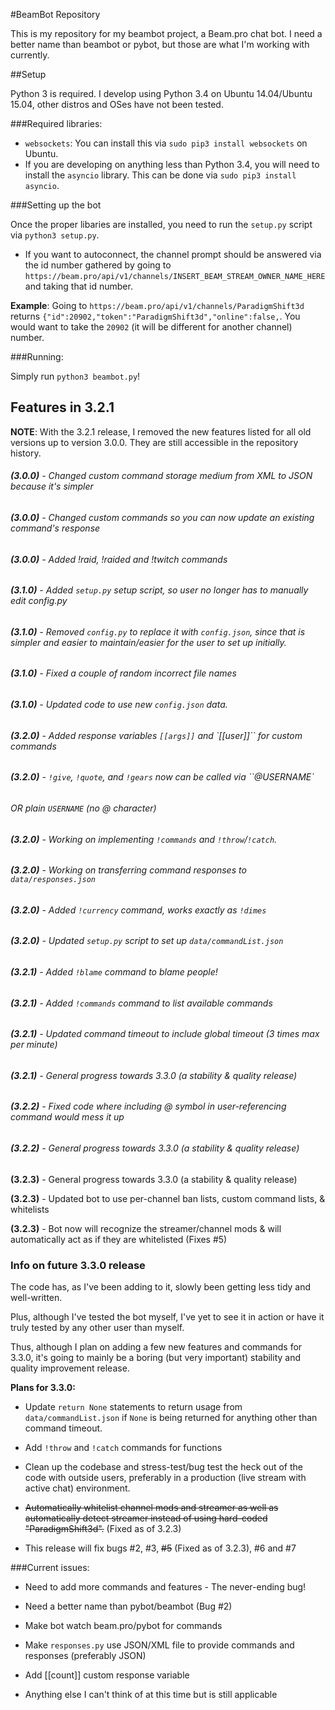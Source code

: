 #BeamBot Repository

This is my repository for my beambot project, a Beam.pro chat bot. I need a better name than beambot or pybot, but those are what I'm working with currently.

##Setup

Python 3 is required. I develop using Python 3.4 on Ubuntu 14.04/Ubuntu 15.04, other distros and OSes have not been tested.

###Required libraries:

* `websockets`: You can install this via `sudo pip3 install websockets` on Ubuntu.
* If you are developing on anything less than Python 3.4, you will need to install the `asyncio` library. This can be done via `sudo pip3 install asyncio`.

###Setting up the bot

Once the proper libaries are installed, you need to run the `setup.py` script via `python3 setup.py`.

* If you want to autoconnect, the channel prompt should be answered via the id number gathered by going to `https://beam.pro/api/v1/channels/INSERT_BEAM_STREAM_OWNER_NAME_HERE` and taking that id number.

**Example**: Going to `https://beam.pro/api/v1/channels/ParadigmShift3d` returns `{"id":20902,"token":"ParadigmShift3d","online":false,`. You would want to take the `20902` (it will be different for another channel) number.

###Running:

Simply run `python3 beambot.py`!

## Features in 3.2.1

**NOTE**: With the 3.2.1 release, I removed the new features listed for all old versions up to version 3.0.0. They are still accessible in the repository history.

###### **(3.0.0)** - Changed custom command storage medium from XML to JSON because it's simpler

###### **(3.0.0)** - Changed custom commands so you can now update an existing command's response

###### **(3.0.0)** - Added !raid, !raided and !twitch commands

###### **(3.1.0)**	- Added `setup.py` setup script, so user no longer has to manually edit config.py

###### **(3.1.0)** - Removed `config.py` to replace it with `config.json`, since that is simpler and easier to maintain/easier for the user to set up initially.

###### **(3.1.0)** - Fixed a couple of random incorrect file names

###### **(3.1.0)** - Updated code to use new `config.json` data.

###### **(3.2.0)** - Added response variables `[[args]]` and `[[user]]`` for custom commands

###### **(3.2.0)** - `!give`, `!quote`, and `!gears` now can be called via ``@USERNAME`
###### OR plain `USERNAME` (no @ character)

###### **(3.2.0)** - Working on implementing `!commands` and `!throw`/`!catch`.

###### **(3.2.0)** - Working on transferring command responses to `data/responses.json`

###### **(3.2.0)** - Added `!currency` command, works exactly as `!dimes`

###### **(3.2.0)** - Updated `setup.py` script to set up `data/commandList.json`

###### **(3.2.1)** - Added `!blame` command to blame people!

###### **(3.2.1)** - Added `!commands` command to list available commands

###### **(3.2.1)** - Updated command timeout to include global timeout (3 times max per minute)

###### **(3.2.1)** - General progress towards 3.3.0 (a stability & quality release)

###### **(3.2.2)** - Fixed code where including @ symbol in user-referencing command would mess it up

###### **(3.2.2)** - General progress towards 3.3.0 (a stability & quality release)

**(3.2.3)** - General progress towards 3.3.0 (a stability & quality release)

**(3.2.3)** - Updated bot to use per-channel ban lists, custom command lists, & whitelists

**(3.2.3)** - Bot now will recognize the streamer/channel mods & will automatically act as if they are whitelisted (Fixes #5)

### Info on future 3.3.0 release

The code has, as I've been adding to it, slowly been getting less tidy and well-written.

Plus, although I've tested the bot myself, I've yet to see it in action or have it truly tested by any other user than myself.

Thus, although I plan on adding a few new features and commands for 3.3.0, it's going to mainly be a boring (but very important) stability and quality improvement release.

**Plans for 3.3.0:**

* Update `return None` statements to return usage from `data/commandList.json` if `None` is being returned for anything other than command timeout.

* Add `!throw` and `!catch` commands for functions

* Clean up the codebase and stress-test/bug test the heck out of the code with outside users, preferably in a production (live stream with active chat) environment.

* ~~Automatically whitelist channel mods and streamer as well as automatically detect streamer instead of using hard-coded "ParadigmShift3d".~~ (Fixed as of 3.2.3)

* This release will fix bugs #2, #3, ~~#5~~ (Fixed as of 3.2.3), #6 and #7

###Current issues:

* Need to add more commands and features - The never-ending bug!

* Need a better name than pybot/beambot (Bug #2)

* Make bot watch beam.pro/pybot for commands

* Make `responses.py` use JSON/XML file to provide commands and responses (preferably JSON)

* Add [[count]] custom response variable

* Anything else I can't think of at this time but is still applicable
